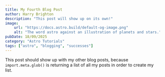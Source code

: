 ```yaml
---
title: My Fourth Blog Post
author: Harry Brighton
description: "This post will show up on its own!"
image:
    url: "https://docs.astro.build/default-og-image.png"
    alt: "The word astro against an illustration of planets and stars." 
pubDate: 18/09/2025
category: "Astro Tutorials"
tags: ["astro", "blogging", "successes"]
---
```

This post should show up with my other blog posts, because `import.meta.glob()` is returning a list of all my posts in order to create my list.